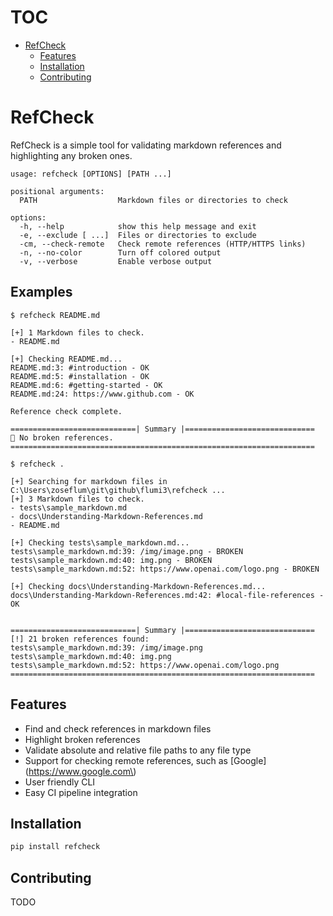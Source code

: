 # TOC

- [RefCheck](#refcheck)
  - [Features](#features)
  - [Installation](#installation)
  - [Contributing](#contributing)

# RefCheck

RefCheck is a simple tool for validating markdown references and highlighting
any broken ones.

```text
usage: refcheck [OPTIONS] [PATH ...]

positional arguments:
  PATH                  Markdown files or directories to check

options:
  -h, --help            show this help message and exit
  -e, --exclude [ ...]  Files or directories to exclude
  -cm, --check-remote   Check remote references (HTTP/HTTPS links)
  -n, --no-color        Turn off colored output
  -v, --verbose         Enable verbose output
```

## Examples

```text
$ refcheck README.md

[+] 1 Markdown files to check.
- README.md

[+] Checking README.md...
README.md:3: #introduction - OK
README.md:5: #installation - OK
README.md:6: #getting-started - OK
README.md:24: https://www.github.com - OK

Reference check complete.

============================| Summary |=============================
🎉 No broken references.
====================================================================
```

```text
$ refcheck .

[+] Searching for markdown files in C:\Users\zoseflum\git\github\flumi3\refcheck ...
[+] 3 Markdown files to check.
- tests\sample_markdown.md
- docs\Understanding-Markdown-References.md
- README.md

[+] Checking tests\sample_markdown.md...
tests\sample_markdown.md:39: /img/image.png - BROKEN
tests\sample_markdown.md:40: img.png - BROKEN
tests\sample_markdown.md:52: https://www.openai.com/logo.png - BROKEN

[+] Checking docs\Understanding-Markdown-References.md...
docs\Understanding-Markdown-References.md:42: #local-file-references - OK


============================| Summary |=============================
[!] 21 broken references found:
tests\sample_markdown.md:39: /img/image.png
tests\sample_markdown.md:40: img.png
tests\sample_markdown.md:52: https://www.openai.com/logo.png
====================================================================
```


## Features

- Find and check references in markdown files
- Highlight broken references
- Validate absolute and relative file paths to any file type
- Support for checking remote references, such as \[Google\]\(https://www.google.com\)
- User friendly CLI
- Easy CI pipeline integration

## Installation

```bash
pip install refcheck
```

## Contributing

TODO
